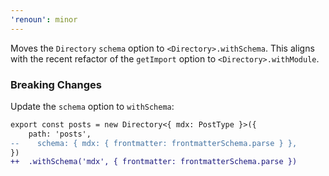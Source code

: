 ```yaml
---
'renoun': minor
---
```


Moves the `Directory` `schema` option to `<Directory>.withSchema`. This aligns with the recent refactor of the `getImport` option to `<Directory>.withModule`.

### Breaking Changes

Update the `schema` option to `withSchema`:

```diff
export const posts = new Directory<{ mdx: PostType }>({
    path: 'posts',
--    schema: { mdx: { frontmatter: frontmatterSchema.parse } },
})
++  .withSchema('mdx', { frontmatter: frontmatterSchema.parse })
```
